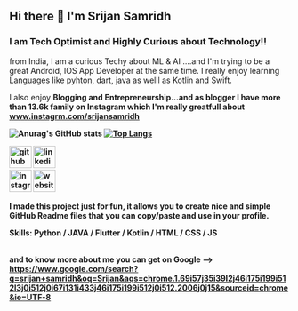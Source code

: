 ## Hi there 👋 I'm Srijan Samridh
### I am Tech Optimist and Highly Curious about Technology!!
 from India, I am a curious Techy about ML & AI ....and I'm trying to be a great Android, IOS App Developer at the same time. I really enjoy learning Languages like pyhton, dart, java as welll as Kotlin and Swift.
<br>




I also enjoy <b>Blogging and Entrepreneurship<b>...and as blogger I have more than 13.6k family on Instagram which I'm really greatfull about www.instagrm.com/srijansamridh 
 
 

 ![Anurag's GitHub stats](https://github-readme-stats.vercel.app/api?username=anuraghazra&show_icons=true&theme=radical)
[![Top Langs](https://github-readme-stats.vercel.app/api/top-langs/?username=SrijanSamridh&layout=compact)](https://github.com/anuraghazra/github-readme-stats)

[<img src='https://cdn.jsdelivr.net/npm/simple-icons@3.0.1/icons/github.svg' alt='github' height='40'>](https://github.com/https://github.com/SrijanSamridh)  [<img src='https://cdn.jsdelivr.net/npm/simple-icons@3.0.1/icons/linkedin.svg' alt='linkedin' height='40'>](https://www.linkedin.com/in/https://www.linkedin.com/in/srijan-samridh//)  
  [<img src='https://cdn.jsdelivr.net/npm/simple-icons@3.0.1/icons/instagram.svg' alt='instagram' height='40'>](https://www.instagram.com/https://www.instagram.com/srijansamridh//)  [<img src='https://cdn.jsdelivr.net/npm/simple-icons@3.0.1/icons/icloud.svg' alt='website' height='40'>](https://github.com/SrijanSamridh)  



I made this project just for fun, it allows you to create nice and simple GitHub Readme files that you can copy/paste and use in your profile.

Skills: Python / JAVA / Flutter / Kotlin / HTML / CSS / JS



 
 <br>and to know more about me <b>you can get on Google<b> -->  
  https://www.google.com/search?q=srijan+samridh&oq=Srijan&aqs=chrome.1.69i57j35i39l2j46i175i199i512l3j0i512j0i67i131i433j46i175i199i512j0i512.2006j0j15&sourceid=chrome&ie=UTF-8



